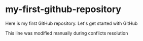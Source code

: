 # my-first-github-repository
Here is my first GitHub repository. Let's get started with GitHub

This line was modified manually during conflicts resolution

